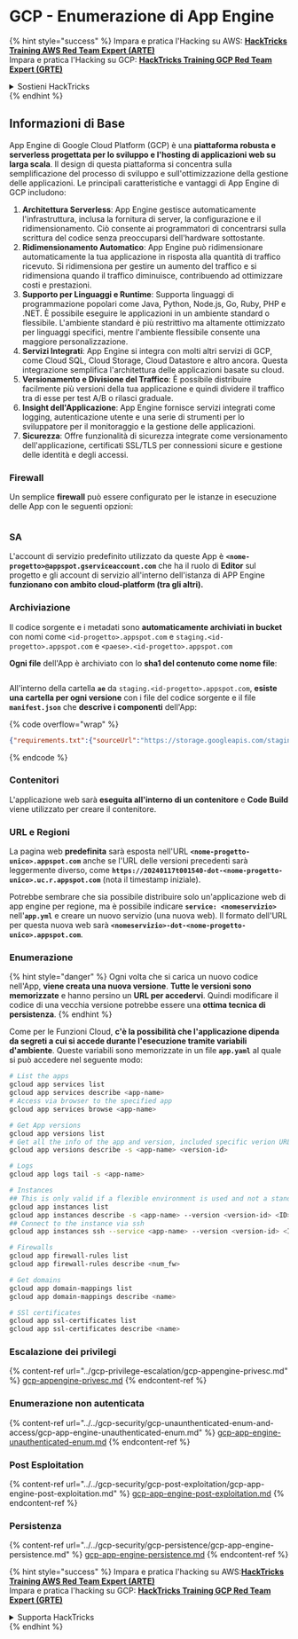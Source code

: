 # GCP - Enumerazione di App Engine

{% hint style="success" %}
Impara e pratica l'Hacking su AWS: <img src="/.gitbook/assets/image.png" alt="" data-size="line">[**HackTricks Training AWS Red Team Expert (ARTE)**](https://training.hacktricks.xyz/courses/arte)<img src="/.gitbook/assets/image.png" alt="" data-size="line">\
Impara e pratica l'Hacking su GCP: <img src="/.gitbook/assets/image (2).png" alt="" data-size="line">[**HackTricks Training GCP Red Team Expert (GRTE)**<img src="/.gitbook/assets/image (2).png" alt="" data-size="line">](https://training.hacktricks.xyz/courses/grte)

<details>

<summary>Sostieni HackTricks</summary>

* Controlla i [**piani di abbonamento**](https://github.com/sponsors/carlospolop)!
* **Unisciti al** 💬 [**gruppo Discord**](https://discord.gg/hRep4RUj7f) o al [**gruppo telegram**](https://t.me/peass) o **seguici** su **Twitter** 🐦 [**@hacktricks\_live**](https://twitter.com/hacktricks\_live)**.**
* **Condividi trucchi di hacking inviando PR ai** [**HackTricks**](https://github.com/carlospolop/hacktricks) e [**HackTricks Cloud**](https://github.com/carlospolop/hacktricks-cloud) repository di Github.

</details>
{% endhint %}

## Informazioni di Base <a href="#reviewing-app-engine-configurations" id="reviewing-app-engine-configurations"></a>

App Engine di Google Cloud Platform (GCP) è una **piattaforma robusta e serverless progettata per lo sviluppo e l'hosting di applicazioni web su larga scala**. Il design di questa piattaforma si concentra sulla semplificazione del processo di sviluppo e sull'ottimizzazione della gestione delle applicazioni. Le principali caratteristiche e vantaggi di App Engine di GCP includono:

1. **Architettura Serverless**: App Engine gestisce automaticamente l'infrastruttura, inclusa la fornitura di server, la configurazione e il ridimensionamento. Ciò consente ai programmatori di concentrarsi sulla scrittura del codice senza preoccuparsi dell'hardware sottostante.
2. **Ridimensionamento Automatico**: App Engine può ridimensionare automaticamente la tua applicazione in risposta alla quantità di traffico ricevuto. Si ridimensiona per gestire un aumento del traffico e si ridimensiona quando il traffico diminuisce, contribuendo ad ottimizzare costi e prestazioni.
3. **Supporto per Linguaggi e Runtime**: Supporta linguaggi di programmazione popolari come Java, Python, Node.js, Go, Ruby, PHP e .NET. È possibile eseguire le applicazioni in un ambiente standard o flessibile. L'ambiente standard è più restrittivo ma altamente ottimizzato per linguaggi specifici, mentre l'ambiente flessibile consente una maggiore personalizzazione.
4. **Servizi Integrati**: App Engine si integra con molti altri servizi di GCP, come Cloud SQL, Cloud Storage, Cloud Datastore e altro ancora. Questa integrazione semplifica l'architettura delle applicazioni basate su cloud.
5. **Versionamento e Divisione del Traffico**: È possibile distribuire facilmente più versioni della tua applicazione e quindi dividere il traffico tra di esse per test A/B o rilasci graduale.
6. **Insight dell'Applicazione**: App Engine fornisce servizi integrati come logging, autenticazione utente e una serie di strumenti per lo sviluppatore per il monitoraggio e la gestione delle applicazioni.
7. **Sicurezza**: Offre funzionalità di sicurezza integrate come versionamento dell'applicazione, certificati SSL/TLS per connessioni sicure e gestione delle identità e degli accessi.

### Firewall

Un semplice **firewall** può essere configurato per le istanze in esecuzione delle App con le seguenti opzioni:

<figure><img src="../../../.gitbook/assets/image (3) (1) (2).png" alt=""><figcaption></figcaption></figure>

### SA

L'account di servizio predefinito utilizzato da queste App è **`<nome-progetto>@appspot.gserviceaccount.com`** che ha il ruolo di **Editor** sul progetto e gli account di servizio all'interno dell'istanza di APP Engine **funzionano con ambito cloud-platform (tra gli altri).**

### Archiviazione

Il codice sorgente e i metadati sono **automaticamente archiviati in bucket** con nomi come `<id-progetto>.appspot.com` e `staging.<id-progetto>.appspot.com` e `<paese>.<id-progetto>.appspot.com`&#x20;

**Ogni file** dell'App è archiviato con lo **sha1 del contenuto come nome file**:

<figure><img src="../../../.gitbook/assets/image (4) (6).png" alt=""><figcaption></figcaption></figure>

All'interno della cartella **`ae`** da `staging.<id-progetto>.appspot.com`, **esiste una cartella per ogni versione** con i file del codice sorgente e il file **`manifest.json`** che **descrive i componenti** dell'App:

{% code overflow="wrap" %}
```json
{"requirements.txt":{"sourceUrl":"https://storage.googleapis.com/staging.onboarding-host-98efbf97812843.appspot.com/a270eedcbe2672c841251022b7105d340129d108","sha1Sum":"a270eedc_be2672c8_41251022_b7105d34_0129d108"},"main_test.py":{"sourceUrl":"https://storage.googleapis.com/staging.onboarding-host-98efbf97812843.appspot.com/0ca32fd70c953af94d02d8a36679153881943f32","sha1Sum":"0ca32fd7_0c953af9_4d02d8a ...
```
{% endcode %}

### Contenitori

L'applicazione web sarà **eseguita all'interno di un contenitore** e **Code Build** viene utilizzato per creare il contenitore.

### URL e Regioni

La pagina web **predefinita** sarà esposta nell'URL **`<nome-progetto-unico>.appspot.com`** anche se l'URL delle versioni precedenti sarà leggermente diverso, come **`https://20240117t001540-dot-<nome-progetto-unico>.uc.r.appspot.com`** (nota il timestamp iniziale).

Potrebbe sembrare che sia possibile distribuire solo un'applicazione web di app engine per regione, ma è possibile indicare **`service: <nomeservizio>`** nell'**`app.yml`** e creare un nuovo servizio (una nuova web). Il formato dell'URL per questa nuova web sarà **`<nomeservizio>-dot-<nome-progetto-unico>.appspot.com`**.

### Enumerazione

{% hint style="danger" %}
Ogni volta che si carica un nuovo codice nell'App, **viene creata una nuova versione**. **Tutte le versioni sono memorizzate** e hanno persino un **URL per accedervi**. Quindi modificare il codice di una vecchia versione potrebbe essere una **ottima tecnica di persistenza**.
{% endhint %}

Come per le Funzioni Cloud, **c'è la possibilità che l'applicazione dipenda da segreti a cui si accede durante l'esecuzione tramite variabili d'ambiente**. Queste variabili sono memorizzate in un file **`app.yaml`** al quale si può accedere nel seguente modo:
```bash
# List the apps
gcloud app services list
gcloud app services describe <app-name>
# Access via browser to the specified app
gcloud app services browse <app-name>

# Get App versions
gcloud app versions list
# Get all the info of the app and version, included specific verion URL and the env
gcloud app versions describe -s <app-name> <version-id>

# Logs
gcloud app logs tail -s <app-name>

# Instances
## This is only valid if a flexible environment is used and not a standard one
gcloud app instances list
gcloud app instances describe -s <app-name> --version <version-id> <ID>
## Connect to the instance via ssh
gcloud app instances ssh --service <app-name> --version <version-id> <ID>

# Firewalls
gcloud app firewall-rules list
gcloud app firewall-rules describe <num_fw>

# Get domains
gcloud app domain-mappings list
gcloud app domain-mappings describe <name>

# SSl certificates
gcloud app ssl-certificates list
gcloud app ssl-certificates describe <name>
```
### Escalazione dei privilegi

{% content-ref url="../gcp-privilege-escalation/gcp-appengine-privesc.md" %}
[gcp-appengine-privesc.md](../gcp-privilege-escalation/gcp-appengine-privesc.md)
{% endcontent-ref %}

### Enumerazione non autenticata

{% content-ref url="../../gcp-security/gcp-unaunthenticated-enum-and-access/gcp-app-engine-unauthenticated-enum.md" %}
[gcp-app-engine-unauthenticated-enum.md](../../gcp-security/gcp-unaunthenticated-enum-and-access/gcp-app-engine-unauthenticated-enum.md)
{% endcontent-ref %}

### Post Esploitation

{% content-ref url="../../gcp-security/gcp-post-exploitation/gcp-app-engine-post-exploitation.md" %}
[gcp-app-engine-post-exploitation.md](../../gcp-security/gcp-post-exploitation/gcp-app-engine-post-exploitation.md)
{% endcontent-ref %}

### Persistenza

{% content-ref url="../../gcp-security/gcp-persistence/gcp-app-engine-persistence.md" %}
[gcp-app-engine-persistence.md](../../gcp-security/gcp-persistence/gcp-app-engine-persistence.md)
{% endcontent-ref %}

{% hint style="success" %}
Impara e pratica l'hacking su AWS:<img src="/.gitbook/assets/image.png" alt="" data-size="line">[**HackTricks Training AWS Red Team Expert (ARTE)**](https://training.hacktricks.xyz/courses/arte)<img src="/.gitbook/assets/image.png" alt="" data-size="line">\
Impara e pratica l'hacking su GCP: <img src="/.gitbook/assets/image (2).png" alt="" data-size="line">[**HackTricks Training GCP Red Team Expert (GRTE)**<img src="/.gitbook/assets/image (2).png" alt="" data-size="line">](https://training.hacktricks.xyz/courses/grte)

<details>

<summary>Supporta HackTricks</summary>

* Controlla i [**piani di abbonamento**](https://github.com/sponsors/carlospolop)!
* **Unisciti al** 💬 [**gruppo Discord**](https://discord.gg/hRep4RUj7f) o al [**gruppo telegram**](https://t.me/peass) o **seguici** su **Twitter** 🐦 [**@hacktricks\_live**](https://twitter.com/hacktricks\_live)**.**
* **Condividi trucchi di hacking inviando PR a** [**HackTricks**](https://github.com/carlospolop/hacktricks) e [**HackTricks Cloud**](https://github.com/carlospolop/hacktricks-cloud) github repos.

</details>
{% endhint %}
